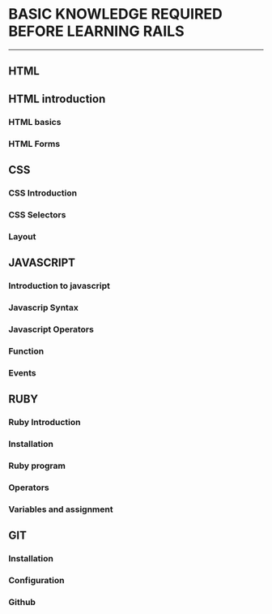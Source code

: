 # BASIC KNOWLEDGE REQUIRED BEFORE LEARNING RAILS
____
## HTML

## HTML introduction
### HTML basics
### HTML Forms

## CSS
### CSS Introduction
### CSS Selectors
### Layout

## JAVASCRIPT
### Introduction to javascript
### Javascrip Syntax
### Javascript Operators
### Function
### Events

## RUBY
### Ruby Introduction
### Installation
### Ruby program
### Operators
### Variables and assignment

## GIT
### Installation
### Configuration
### Github
